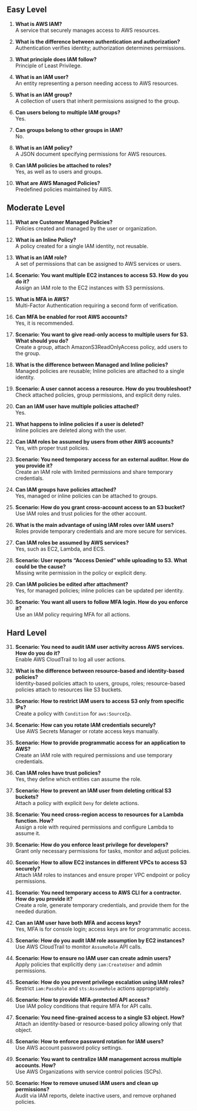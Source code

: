## Easy Level

1. **What is AWS IAM?**  
   A service that securely manages access to AWS resources.

2. **What is the difference between authentication and authorization?**  
   Authentication verifies identity; authorization determines permissions.

3. **What principle does IAM follow?**  
   Principle of Least Privilege.

4. **What is an IAM user?**  
   An entity representing a person needing access to AWS resources.

5. **What is an IAM group?**  
   A collection of users that inherit permissions assigned to the group.

6. **Can users belong to multiple IAM groups?**  
   Yes.

7. **Can groups belong to other groups in IAM?**  
   No.

8. **What is an IAM policy?**  
   A JSON document specifying permissions for AWS resources.

9. **Can IAM policies be attached to roles?**  
   Yes, as well as to users and groups.

10. **What are AWS Managed Policies?**  
    Predefined policies maintained by AWS.

## Moderate Level

11. **What are Customer Managed Policies?**  
    Policies created and managed by the user or organization.

12. **What is an Inline Policy?**  
    A policy created for a single IAM identity, not reusable.

13. **What is an IAM role?**  
    A set of permissions that can be assigned to AWS services or users.

14. **Scenario: You want multiple EC2 instances to access S3. How do you do it?**  
    Assign an IAM role to the EC2 instances with S3 permissions.

15. **What is MFA in AWS?**  
    Multi-Factor Authentication requiring a second form of verification.

16. **Can MFA be enabled for root AWS accounts?**  
    Yes, it is recommended.

17. **Scenario: You want to give read-only access to multiple users for S3. What should you do?**  
    Create a group, attach AmazonS3ReadOnlyAccess policy, add users to the group.

18. **What is the difference between Managed and Inline policies?**  
    Managed policies are reusable; Inline policies are attached to a single identity.

19. **Scenario: A user cannot access a resource. How do you troubleshoot?**  
    Check attached policies, group permissions, and explicit deny rules.

20. **Can an IAM user have multiple policies attached?**  
    Yes.

21. **What happens to inline policies if a user is deleted?**  
    Inline policies are deleted along with the user.

22. **Can IAM roles be assumed by users from other AWS accounts?**  
    Yes, with proper trust policies.

23. **Scenario: You need temporary access for an external auditor. How do you provide it?**  
    Create an IAM role with limited permissions and share temporary credentials.

24. **Can IAM groups have policies attached?**  
    Yes, managed or inline policies can be attached to groups.

25. **Scenario: How do you grant cross-account access to an S3 bucket?**  
    Use IAM roles and trust policies for the other account.

26. **What is the main advantage of using IAM roles over IAM users?**  
    Roles provide temporary credentials and are more secure for services.

27. **Can IAM roles be assumed by AWS services?**  
    Yes, such as EC2, Lambda, and ECS.

28. **Scenario: User reports “Access Denied” while uploading to S3. What could be the cause?**  
    Missing write permission in the policy or explicit deny.

29. **Can IAM policies be edited after attachment?**  
    Yes, for managed policies; inline policies can be updated per identity.

30. **Scenario: You want all users to follow MFA login. How do you enforce it?**  
    Use an IAM policy requiring MFA for all actions.

## Hard Level

31. **Scenario: You need to audit IAM user activity across AWS services. How do you do it?**  
    Enable AWS CloudTrail to log all user actions.

32. **What is the difference between resource-based and identity-based policies?**  
    Identity-based policies attach to users, groups, roles; resource-based policies attach to resources like S3 buckets.

33. **Scenario: How to restrict IAM users to access S3 only from specific IPs?**  
    Create a policy with `Condition` for `aws:SourceIp`.

34. **Scenario: How can you rotate IAM credentials securely?**  
    Use AWS Secrets Manager or rotate access keys manually.

35. **Scenario: How to provide programmatic access for an application to AWS?**  
    Create an IAM role with required permissions and use temporary credentials.

36. **Can IAM roles have trust policies?**  
    Yes, they define which entities can assume the role.

37. **Scenario: How to prevent an IAM user from deleting critical S3 buckets?**  
    Attach a policy with explicit `Deny` for delete actions.

38. **Scenario: You need cross-region access to resources for a Lambda function. How?**  
    Assign a role with required permissions and configure Lambda to assume it.

39. **Scenario: How do you enforce least privilege for developers?**  
    Grant only necessary permissions for tasks, monitor and adjust policies.

40. **Scenario: How to allow EC2 instances in different VPCs to access S3 securely?**  
    Attach IAM roles to instances and ensure proper VPC endpoint or policy permissions.

41. **Scenario: You need temporary access to AWS CLI for a contractor. How do you provide it?**  
    Create a role, generate temporary credentials, and provide them for the needed duration.

42. **Can an IAM user have both MFA and access keys?**  
    Yes, MFA is for console login; access keys are for programmatic access.

43. **Scenario: How do you audit IAM role assumption by EC2 instances?**  
    Use AWS CloudTrail to monitor `AssumeRole` API calls.

44. **Scenario: How to ensure no IAM user can create admin users?**  
    Apply policies that explicitly deny `iam:CreateUser` and admin permissions.

45. **Scenario: How do you prevent privilege escalation using IAM roles?**  
    Restrict `iam:PassRole` and `sts:AssumeRole` actions appropriately.

46. **Scenario: How to provide MFA-protected API access?**  
    Use IAM policy conditions that require MFA for API calls.

47. **Scenario: You need fine-grained access to a single S3 object. How?**  
    Attach an identity-based or resource-based policy allowing only that object.

48. **Scenario: How to enforce password rotation for IAM users?**  
    Use AWS account password policy settings.

49. **Scenario: You want to centralize IAM management across multiple accounts. How?**  
    Use AWS Organizations with service control policies (SCPs).

50. **Scenario: How to remove unused IAM users and clean up permissions?**  
    Audit via IAM reports, delete inactive users, and remove orphaned policies.
